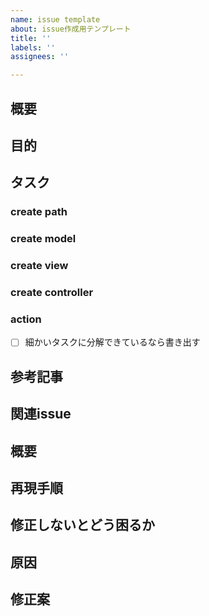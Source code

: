 ```yaml
---
name: issue template
about: issue作成用テンプレート
title: ''
labels: ''
assignees: ''

---
```


## 概要
## 目的
## タスク
### create path
### create model
### create view
### create controller
### action
- [ ] 細かいタスクに分解できているなら書き出す
## 参考記事
## 関連issue

<!-- 不具合のテンプレート -->
## 概要
## 再現手順
## 修正しないとどう困るか
## 原因
## 修正案

